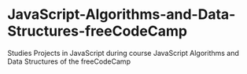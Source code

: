 # JavaScript-Algorithms-and-Data-Structures-freeCodeCamp
Studies Projects in JavaScript during course JavaScript Algorithms and Data Structures of the freeCodeCamp
